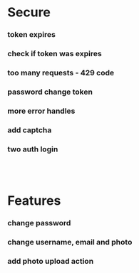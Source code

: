 # Secure 
### token expires
### check if token was expires
### too many requests - 429 code
### password change token
### more error handles
### add captcha
### two auth login

<br><br>

# Features
### change password
### change username, email and photo
### add photo upload action
###  
